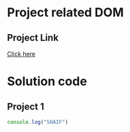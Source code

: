 # Project related DOM
## Project Link
[Click here]()

# Solution code
## Project 1

```JavaScript
console.log("SHAIF")
```
